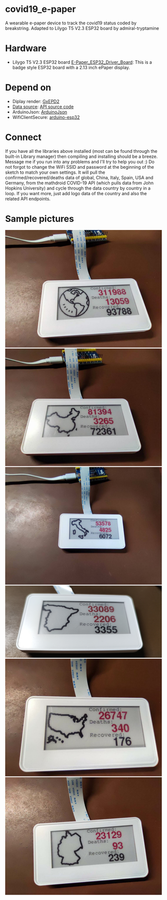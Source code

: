 # covid19_e-paper
A wearable e-paper device to track the covid19 status coded by breakstring. Adapted to Lilygo T5 V2.3 ESP32 board by admiral-tryptamine

# Hardware
 - Lilygo T5 V2.3 ESP32 board [E-Paper_ESP32_Driver_Board](https://github.com/Xinyuan-LilyGO/LilyGo-T5-ink-series): This is a badge style ESP32 board with a 2.13 inch ePaper display.
 
# Depend on
 - Diplay render: [GxEPD2](https://github.com/ZinggJM/GxEPD2)
 - [Data source](https://covid19.mathdro.id/): [API source code](https://github.com/mathdroid/covid-19-api)
 - ArduinoJson: [ArduinoJson](https://github.com/bblanchon/ArduinoJson)
 - WifiClientSecure: [arduino-esp32](https://github.com/espressif/arduino-esp32/tree/master/libraries)




# Connect
If you have all the libraries above installed (most can be found through the built-in Library manager) then compiling and installing should be a breeze. Message me if you run into any problems and I'll try to help you out :)  Do not forgot to change the WiFi SSID and password at the beginning of the sketch to match your own settings. It will pull the confirmed/recovered/deaths data of global, China, Italy, Spain, USA and Germany, from the mathdroid COVID-19 API (which pulls data from John Hopkins University) and cycle through the data country by country in a loop. If you want more, just add logo data of the country and also the related API endpoints. 

# Sample pictures
![All](/images/ALL.jpg "Global")
![China](/images/CN.jpg "China")
![Italy](/images/IT.jpg "Italy")
![Spain](/images/ES.jpg "Spain")
![USA](/images/USA.jpg "USA")
![Germany](/images/DE.jpg "Germany")



